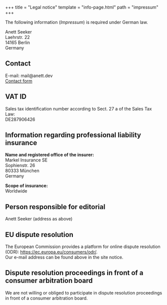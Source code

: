 +++
title = "Legal notice"
template = "info-page.html"
path = "impressum"
+++

The following information (<i>Impressum</i>) is required under German law.

<p>Anett Seeker<br />
Laeh<!-- >@. -->rstr. 22<br />
141<!-- >@. -->65 Berl<!-- .>@ -->in<br />
Germany</p>

<h2>Contact</h2>
<p>E-m<!-- >@. -->ail: mai<!-- >@. -->l@a<!-- @>. -->nett.<!-- .>@ -->dev<br />
<a href="../contact">Contact form</a></p>

<h2>VAT ID</h2>
<p>Sales tax identification number according to Sect. 27 a of the Sales Tax Law:<br />
DE287906426</p>

<h2>Information regarding professional liability insurance</h2>
<p><strong>Name and registered office of the insurer:</strong><br />
Markel Insurance SE<br />
Sophienstr. 26<br />
80333 M&uuml;nchen<br />
Germany</p>
<p><strong>Scope of insurance:</strong><br />Worldwide</p>

<h2>Person responsible for editorial</h2>
<p>Anett Seeker (address as above)</p>

<h2>EU dispute resolution</h2>
<p>The European Commission provides a platform for online dispute resolution (ODR): <a href="https://ec.europa.eu/consumers/odr/" target="_blank" rel="noopener noreferrer">https://ec.europa.eu/consumers/odr/</a>.<br /> Our e-mail address can be found above in the site notice.</p>

<h2>Dispute resolution proceedings in front of a consumer arbitration board</h2>
<p>We are not willing or obliged to participate in dispute resolution proceedings in front of a consumer arbitration board.</p>
